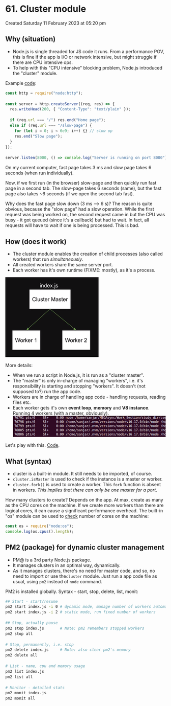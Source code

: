 # 61. Cluster module
Created Saturday 11 February 2023 at 05:20 pm

## Why (situation)
- Node.js is single threaded for JS code it runs. From a performance POV, this is fine if the app is I/O or network intensive, but might struggle if there are CPU intensive ops.
- To help with this "CPU intensive" blocking problem, Node.js introduced the "cluster" module.

Example [code](https://github.com/exemplar-codes/codevolution-nodejs/commit/3b9332dd272f02d7d9bbb13d54d79eb42977c0f4):
```js
const http = require("node:http");

const server = http.createServer((req, res) => {
  res.writeHead(200, { "Content-Type": "text/plain" });

  if (req.url === "/") res.end("Home page");
  else if (req.url === "/slow-page") {
    for (let i = 0; i < 6e9; i++) {} // slow op
    res.end("Slow page");
  }
});

server.listen(8000, () => console.log("Server is running on port 8000"));
```

On my current computer, fast page takes 3 ms and slow page takes 6 seconds (when run individually).

Now, if we first run (in the browser) slow-page and then quickly run fast page in a second tab. The slow-page takes 6 seconds (same), but the fast page also takes ~6 seconds (if we open the second tab fast).

Why does the fast page slow down (3 ms --> 6 s)? The reason is quite obvious, because the "slow page" had a slow operation. While the first request was being worked on, the second request came in but the CPU was busy - it got queued (since it's a callback) but had to wait. In fact, all requests will have to wait if  one is being processed. This is bad.


## How (does it work)
- The cluster module enables the creation of child processes (also called workers) that run *simultaneously*.
- All created workers share the same server port.
- Each worker has it's own runtime (FIXME: mostly), as it's a process.

![](assets/61_Cluster_module-image-1.png)

More details:
- When we run a script in Node.js, it is run as a "cluster master".
- The "master" is only in-charge of managing "workers", i.e. it's responsibility is starting and stopping "workers". It doesn't (not supposed to?) run the app code.
- Workers are in charge of handling app code - handling  requests, reading files etc.
- Each worker gets it's own **event loop**, **memory** and **V8 instance**. Running 4 workers (with a master, obviously).
![](assets/61_Cluster_module-image-2.png)

Let's play with this. [Code](https://github.com/exemplar-codes/codevolution-nodejs/commit/0bc07a91b3c124d4b1ca1a41046183920f81ffee).


## What (syntax)
- cluster is a built-in module. It still needs to be imported, of course.
- `cluster.isMaster` is used to check if the instance is a master or worker.
- `cluster.fork()` is used to create a worker. This `fork` function is absent in workers. *This implies that there can only be one master for a port*.

How many clusters to create? Depends on the app. At max, create as many as the CPU cores on the machine. If we create more workers than there are logical cores, it can cause a significant performance overhead. The built-in "os" module can be used to [check](https://github.com/exemplar-codes/codevolution-nodejs/commit/a3c7e07e22a70f9c3ff2f81b9fd0c952f8c730dc) number of cores on the machine:
```js
const os = require("node:os");
console.log(os.cpus().length);
```


## PM2 (package) for dynamic cluster management
- PM@ is a 3rd party Node.js package.
- It manages clusters in an optimal way, dynamically.
- As it manages clusters, there's no need for master code, and so, no need to import or use the`cluster` module. Just run a app code file as usual, using `pm2` instead of `node` command.

PM2 is installed globally. Syntax - start, stop, delete, list, monit:
```bash
## Start - start/resume
pm2 start index.js -i 0 # dynamic mode, manage number of workers automatically and optimally
pm2 start index.js -i 2 # static mode, run fixed number of workers

## Stop, actually pause
pm2 stop index.js       # Note: pm2 remembers stopped workers
pm2 stop all

# Stop, permanently, i.e. stop
pm2 delete index.js     # Note: also clear pm2's memory
pm2 delete all

# List - name, cpu and memory usage
pm2 list index.js
pm2 list all

# Monitor - detailed stats
pm2 monit index.js
pm2 monit all
```
